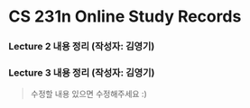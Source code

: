 # CS 231n Online Study Records

### Lecture 2 내용 정리 (작성자: 김영기)
### Lecture 3 내용 정리 (작성자: 김영기)


> 수정할 내용 있으면 수정해주세요 :)
